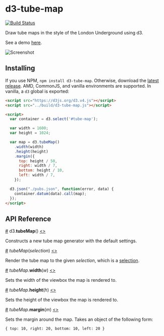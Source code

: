 # d3-tube-map

[![Build Status](https://travis-ci.org/johnwalley/d3-tube-map.svg?branch=master)](https://travis-ci.org/johnwalley/d3-tube-map)

Draw tube maps in the style of the London Underground using d3.

See a demo
[here](https://bl.ocks.org/johnwalley/9b6d8af7a209b95c5b9dff99073db420).

![Screenshot](https://user-images.githubusercontent.com/981531/34120207-c26283f4-e41c-11e7-9683-e772f7bd308d.png)

## Installing

If you use NPM, `npm install d3-tube-map`. Otherwise, download the
[latest release](https://github.com/johnwalley/d3-tube-map/releases/latest).
AMD, CommonJS, and vanilla environments are supported. In vanilla, a `d3` global
is exported:

```html
<script src="https://d3js.org/d3.v4.js"></script>
<script src="../build/d3-tube-map.js"></script>

<script>
  var container = d3.select('#tube-map');

  var width = 1600;
  var height = 1024;

  var map = d3.tubeMap()
    .width(width)
    .height(height)
    .margin({
      top: height / 50,
      right: width / 7,
      bottom: height / 10,
      left: width / 7,
    });

  d3.json("./pubs.json", function(error, data) {
    container.datum(data).call(map);
  });
</script>
```

## API Reference

<a name="tubeMap" href="#tubeMap">#</a> d3.<b>tubeMap</b>()
[<>](https://github.com/johnwalley/d3-tube-map/blob/master/src/map.js 'Source')

Constructs a new tube map generator with the default settings.

<a name="_tubeMap" href="#_tubeMap">#</a> <i>tubeMap</i>(<i>selection</i>)
[<>](https://github.com/johnwalley/d3-tube-map/blob/master/src/map.js#L26 'Source')

Render the tube map to the given _selection_, which is a
[selection](https://github.com/d3/d3-selection).

<a name="tubeMap_width" href="#tubeMap_width">#</a>
<i>tubeMap</i>.<b>width</b>(<i>w</i>)
[<>](https://github.com/johnwalley/d3-tube-map/blob/master/src/map.js#L109 'Source')

Sets the width of the viewbox the map is rendered to.

<a name="tubeMap_height" href="#tubeMap_height">#</a>
<i>tubeMap</i>.<b>height</b>(<i>h</i>)
[<>](https://github.com/johnwalley/d3-tube-map/blob/master/src/map.js#L115 'Source')

Sets the height of the viewbox the map is rendered to.

<a name="tubeMap_margin" href="#tubeMap_margin">#</a>
<i>tubeMap</i>.<b>margin</b>(<i>m</i>)
[<>](https://github.com/johnwalley/d3-tube-map/blob/master/src/map.js#L121 'Source')

Sets the margin around the map. Takes an object of the following form:

```
{ top: 10, right: 20, bottom: 10, left: 20 }
```
